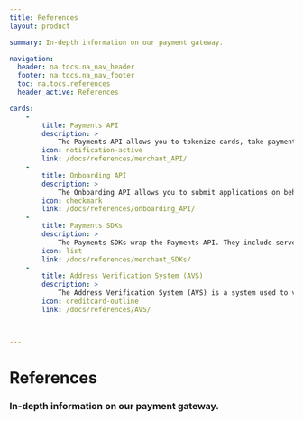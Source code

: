 ```yaml
---
title: References
layout: product

summary: In-depth information on our payment gateway.

navigation:
  header: na.tocs.na_nav_header
  footer: na.tocs.na_nav_footer
  toc: na.tocs.references
  header_active: References

cards:
    -                
        title: Payments API
        description: >
            The Payments API allows you to tokenize cards, take payments, store customer data and query transactions.
        icon: notification-active
        link: /docs/references/merchant_API/
    -
        title: Onboarding API
        description: >
            The Onboarding API allows you to submit applications on behalf of sub-merchants.
        icon: checkmark
        link: /docs/references/onboarding_API/
    -
        title: Payments SDKs
        description: >
            The Payments SDKs wrap the Payments API. They include server, mobile and browser SDKs.
        icon: list
        link: /docs/references/merchant_SDKs/
    -
        title: Address Verification System (AVS)
        description: >
            The Address Verification System (AVS) is a system used to verify the address of a person claiming to own a credit card.
        icon: creditcard-outline
        link: /docs/references/AVS/



---
```


# References

### In-depth information on our payment gateway.
